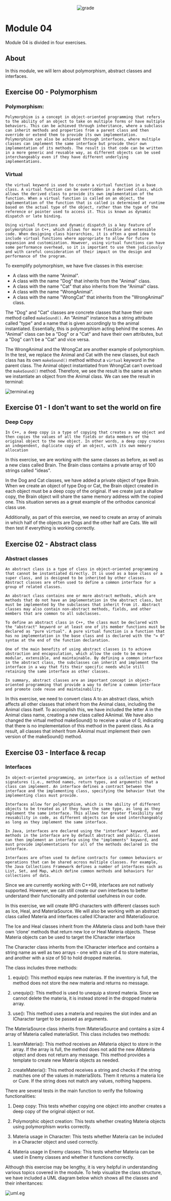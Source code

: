 <p align="center">
  <img src="images/grade.png" alt="grade " />
</p>

# Module 04

Module 04 is divided in four exercises.

## About

In this module, we will lern about polymorphism, abstract classes and interfaces.


## Exercise 00 - Polymorphism


### Polymorphism: 
	Polymorphism is a concept in object-oriented programming that refers to the ability of an object to take on multiple forms or have multiple behaviors. This can be achieved through inheritance, where a subclass can inherit methods and properties from a parent class and then override or extend them to provide its own implementation. Polymorphism can also be achieved through interfaces, where multiple classes can implement the same interface but provide their own implementation of its methods. The result is that code can be written in a more generic and reusable way, as different objects can be used interchangeably even if they have different underlying implementations.

### Virtual
	the virtual keyword is used to create a virtual function in a base class. A virtual function can be overridden in a derived class, which allows the derived class to provide its own implementation of the function. When a virtual function is called on an object, the implementation of the function that is called is determined at runtime based on the actual type of the object, rather than the type of the reference or pointer used to access it. This is known as dynamic dispatch or late binding.

	Using virtual functions and dynamic dispatch is a key feature of polymorphism in C++, which allows for more flexible and extensible code. When designing class hierarchies, it is often a good idea to include virtual functions where appropriate to allow for future expansion and customization. However, using virtual functions can have some performance overhead, so it is important to use them judiciously and with careful consideration of their impact on the design and performance of the program.


To exemplify polymorphism, we have five classes in this exercise:
- A class with the name "Animal".
- A class with the name "Dog" that inherits from the "Animal" class.
- A class with the name "Cat" that also inherits from the "Animal" class.
- A class with the name "WrongAnimal".
- A class with the name "WrongCat" that inherits from the "WrongAnimal" class.

The "Dog" and "Cat" classes are concrete classes that have their own method called ```makeSound()```. An "Animal" instance has a string attribute called "type" and a name that is given accordingly to the animal instantiated. Essentially, this is polymorphism acting behind the scenes. An "Animal" class can be a "Dog" or a "Cat" and have their own attributes, but a "Dog" can't be a "Cat" and vice versa.

The WrongAnimal and the WrongCat are another example of polymorphism. In the test, we replace the Animal and Cat with the new classes, but each class has its own ```makeSound()``` method without a ```virtual``` keyword in the parent class. The Animal object instantiated from WrongCat can't overload the ```makeSound()``` method. Therefore, we see the result is the same as when we instantiate an object from the Animal class.
We can see the result in terminal:


![terminal.eg](images/cpp04_ex00.png)


## Exercise 01 - I don’t want to set the world on fire

### Deep Copy
	In C++, a deep copy is a type of copying that creates a new object and then copies the values of all the fields or data members of the original object to the new object. In other words, a deep copy creates an independent, duplicate copy of an object, with its own memory allocation

In this exercise, we are working with the same classes as before, as well as a new class called Brain. The Brain class contains a private array of 100 strings called "ideas".

In the Dog and Cat classes, we have added a private object of type Brain. When we create an object of type Dog or Cat, the Brain object created in each object must be a deep copy of the original. If we create just a shallow copy, the Brain object will share the same memory address with the copied one. This situation serves as a great example of the orthodox canonical class use.

Additionally, as part of this exercise, we need to create an array of animals in which half of the objects are Dogs and the other half are Cats. We will then test if everything is working correctly.


## Exercise 02 - Abstract class

### Abstract classes

	An abstract class is a type of class in object-oriented programming that cannot be instantiated directly. It is used as a base class or a super class, and is designed to be inherited by other classes. Abstract classes are often used to define a common interface for a group of related classes.

	An abstract class contains one or more abstract methods, which are methods that do not have an implementation in the abstract class, but must be implemented by the subclasses that inherit from it. Abstract classes may also contain non-abstract methods, fields, and other members that are common to all subclasses.

	To define an abstract class in C++, the class must be declared with the "abstract" keyword or at least one of its member functions must be declared as "pure virtual". A pure virtual function is a function that has no implementation in the base class and is declared with the "= 0" syntax at the end of the function declaration.

	One of the main benefits of using abstract classes is to achieve abstraction and encapsulation, which allow the code to be more modular, extensible, and maintainable. By defining a common interface in the abstract class, the subclasses can inherit and implement the interface in a way that fits their specific needs while still retaining the same interface as other classes.

	In summary, abstract classes are an important concept in object-oriented programming that provide a way to define a common interface and promote code reuse and maintainability.

In this exercise, we need to convert class A to an abstract class, which affects all other classes that inherit from the Animal class, including the Animal class itself. To accomplish this, we have included the letter A in the Animal class name, creating a new class called AAnimal. We have also changed the virtual method makeSound() to receive a value of 0, indicating that there is no implementation of this method in the parent class. As a result, all classes that inherit from AAnimal must implement their own version of the makeSound() method.

## Exercise 03 - Interface & recap

### Interfaces
	In object-oriented programming, an interface is a collection of method signatures (i.e., method names, return types, and arguments) that a class can implement. An interface defines a contract between the interface and the implementing class, specifying the behavior that the implementing class must provide.

	Interfaces allow for polymorphism, which is the ability of different objects to be treated as if they have the same type, as long as they implement the same interface. This allows for greater flexibility and reusability in code, as different objects can be used interchangeably as long as they implement the same interface.

	In Java, interfaces are declared using the "interface" keyword, and methods in the interface are by default abstract and public. Classes can then implement an interface using the "implements" keyword, and must provide implementations for all of the methods declared in the interface.

	Interfaces are often used to define contracts for common behaviors or operations that can be shared across multiple classes. For example, the Java Collections Framework defines a number of interfaces such as List, Set, and Map, which define common methods and behaviors for collections of data.

Since we are currently working with C++98, interfaces are not natively supported. However, we can still create our own interfaces to better understand their functionality and potential usefulness in our code.

In this exercise, we will create RPG characters with different classes such as Ice, Heal, and MateriaSource. We will also be working with an abstract class called Materia and interfaces called ICharacter and IMateriaSource.

The Ice and Heal classes inherit from the AMateria class and both have their own 'clone' methods that return new Ice or Heal Materia objects. These Materia objects can be used to target the ICharacter interface


The Character class inherits from the ICharacter interface and contains a string name as well as two arrays - one with a size of 4 to store materias, and another with a size of 50 to hold dropped materias.

The class includes three methods:

1. equip(): This method equips new materias. If the inventory is full, the method does not store the new materia and returns no message.

2. unequip(): This method is used to unequip a stored materia. Since we cannot delete the materia, it is instead stored in the dropped materia array.

3. use(): This method uses a materia and requires the slot index and an ICharacter target to be passed as arguments.


The MateriaSource class inherits from IMateriaSource and contains a size 4 array of Materia called materiaSlot. This class includes two methods:

1. learnMateria(): This method receives an AMateria object to store in the array. If the array is full, the method does not add the new AMateria object and does not return any message. This method provides a template to create new Materia objects as needed.

2. createMateria(): This method receives a string and checks if the string matches one of the values in materiaSlots. Them it returns a materia Ice or Cure. If the string does not match any values, nothing happens.

There are several tests in the main function to verify the following functionalities:

1. Deep copy: This tests whether copying one object into another creates a deep copy of the original object or not.

2. Polymorphic object creation: This tests whether creating Materia objects using polymorphism works correctly.

3. Materia usage in Character: This tests whether Materia can be included in a Character object and used correctly.

4. Materia usage in Enemy classes: This tests whether Materia can be used in Enemy classes and whether it functions correctly.

Although this exercise may be lengthy, it is very helpful in understanding various topics covered in the module. To help visualize the class structure, we have included a UML diagram below which shows all the classes and their inheritances:

![uml.eg](images/uml_ex03)